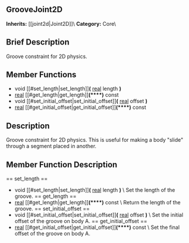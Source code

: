 ##  GrooveJoint2D  
**Inherits:** [[joint2d|Joint2D]]\\
**Category:** Core\\
##  Brief Description  
Groove constraint for 2D physics.
##  Member Functions 
  * void [[#set_length|set_length]]**(** [real](class_real) length **)**
  * [real](class_real) [[#get_length|get_length]]**(****)** const
  * void [[#set_initial_offset|set_initial_offset]]**(** [real](class_real) offset **)**
  * [real](class_real) [[#get_initial_offset|get_initial_offset]]**(****)** const
##  Description  
Groove constraint for 2D physics. This is useful for making a body "slide" through a segment placed in another.
##  Member Function Description  
==  set_length  ==
  * void [[#set_length|set_length]]**(** [real](class_real) length **)**
\\
Set the length of the groove.
==  get_length  ==
  * [real](class_real) [[#get_length|get_length]]**(****)** const
\\
Return the length of the groove.
==  set_initial_offset  ==
  * void [[#set_initial_offset|set_initial_offset]]**(** [real](class_real) offset **)**
\\
Set the initial offset of the groove on body A.
==  get_initial_offset  ==
  * [real](class_real) [[#get_initial_offset|get_initial_offset]]**(****)** const
\\
Set the final offset of the groove on body A.
